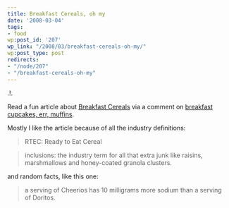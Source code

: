 ```yaml
---
title: Breakfast Cereals, oh my
date: '2008-03-04'
tags:
- food
wp:post_id: '207'
wp_link: "/2008/03/breakfast-cereals-oh-my/"
wp:post_type: post
redirects:
- "/node/207"
- "/breakfast-cereals-oh-my"
---
```


.!.

Read a fun article about [Breakfast Cereals](http://www.salon.com/mwt/food/eat_drink/2007/10/03/breakfast_cereal/) via a comment on [breakfast cupcakes, err, muffins](http://www.megnut.com/2007/10/are-they-breakfast-cupcakes#comment-3498).

Mostly I like the article because of all the industry definitions:

>

> RTEC: Ready to Eat Cereal

> inclusions: the industry term for all that extra junk like raisins, marshmallows and honey-coated granola clusters.

and random facts, like this one:

>

> a serving of Cheerios has 10 milligrams more sodium than a serving of Doritos.
